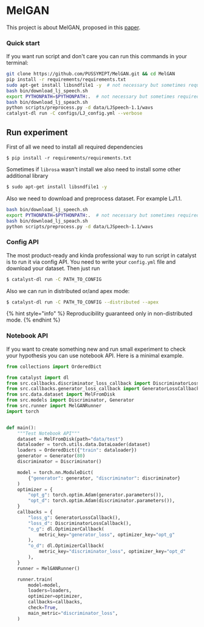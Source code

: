 # MelGAN

This project is about MelGAN, proposed in this [paper](https://arxiv.org/abs/1910.06711).

### Quick start

If you want run script and don't care you can run this commands in your terminal:

```bash
git clone https://github.com/PUSSYMIPT/MelGAN.git && cd MelGAN
pip install -r requirements/requirements.txt
sudo apt-get install libsndfile1 -y  # not necessary but sometimes required
bash bin/download_lj_speech.sh
export PYTHONPATH=$PYTHONPATH:.  # not necessary but sometimes required
bash bin/download_lj_speach.sh
python scripts/preprocess.py -d data/LJSpeech-1.1/wavs
catalyst-dl run -C configs/LJ_config.yml --verbose
```

## Run experiment

First of all we need to install all required dependencies

```
$ pip install -r requirements/requirements.txt
```

Sometimes if `librosa` wasn't install we also need to install some other additional library

```bash
$ sudo apt-get install libsndfile1 -y
```

Also we need to download and preprocess dataset. For example LJ1.1.

```bash
bash bin/download_lj_speech.sh
export PYTHONPATH=$PYTHONPATH:.  # not necessary but sometimes required
bash bin/download_lj_speach.sh
python scripts/preprocess.py -d data/LJSpeech-1.1/wavs
```

### Config API

The most product-ready and kinda professional way to run script in catalyst is to run it via config API. You need to write your `config.yml` file and download your dataset. Then just run 

```bash
$ catalyst-dl run -C PATH_TO_CONFIG
```

Also we can run in distributed or/and apex mode:

```bash
$ catalyst-dl run -C PATH_TO_CONFIG --distributed --apex
```

{% hint style="info" %}
 Reproducibility guaranteed only in non-distributed mode. 
{% endhint %}

### Notebook API

If you want to create something new and run small experiment to check your hypothesis you can use notebook API. Here is a minimal example.

```python
from collections import OrderedDict

from catalyst import dl
from src.callbacks.discriminator_loss_callback import DiscriminatorLossCallback
from src.callbacks.generator_loss_callback import GeneratorLossCallback
from src.data.dataset import MelFromDisk
from src.models import Discriminator, Generator
from src.runner import MelGANRunner
import torch


def main():
    """Test Notebook API"""
    dataset = MelFromDisk(path="data/test")
    dataloader = torch.utils.data.DataLoader(dataset)
    loaders = OrderedDict({"train": dataloader})
    generator = Generator(80)
    discriminator = Discriminator()

    model = torch.nn.ModuleDict(
        {"generator": generator, "discriminator": discriminator}
    )
    optimizer = {
        "opt_g": torch.optim.Adam(generator.parameters()),
        "opt_d": torch.optim.Adam(discriminator.parameters()),
    }
    callbacks = {
        "loss_g": GeneratorLossCallback(),
        "loss_d": DiscriminatorLossCallback(),
        "o_g": dl.OptimizerCallback(
            metric_key="generator_loss", optimizer_key="opt_g"
        ),
        "o_d": dl.OptimizerCallback(
            metric_key="discriminator_loss", optimizer_key="opt_d"
        ),
    }
    runner = MelGANRunner()

    runner.train(
        model=model,
        loaders=loaders,
        optimizer=optimizer,
        callbacks=callbacks,
        check=True,
        main_metric="discriminator_loss",
    )
```




